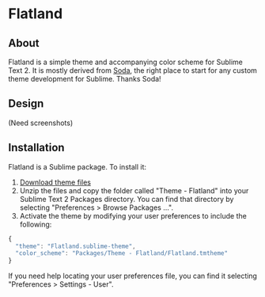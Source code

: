 # Flatland
## About
Flatland is a simple theme and accompanying color scheme for Sublime Text 2. It is mostly derived from  [Soda](https://github.com/buymeasoda/soda-theme), the right place to start for any custom theme development for Sublime. Thanks Soda!
## Design
(Need screenshots)
## Installation
Flatland is a Sublime package. To install it:

1. [Download theme files](https://github.com/thinkpixellab/flatland/archive/master.zip)
2. Unzip the files and copy the folder called "Theme - Flatland" into your Sublime Text 2 Packages directory. You can find that directory by selecting "Preferences > Browse Packages ...".
3. Activate the theme by modifying your user preferences to include the following:

```javascript
{
  "theme": "Flatland.sublime-theme",
  "color_scheme": "Packages/Theme - Flatland/Flatland.tmtheme"
}
```

If you need help locating your user preferences file, you can find it selecting "Preferences > Settings - User".
